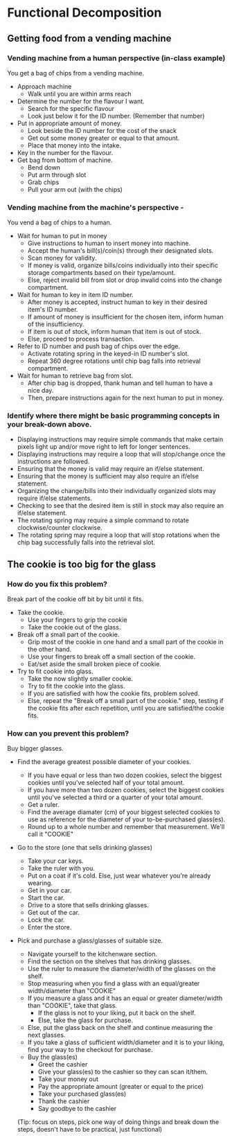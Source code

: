 # Functional Decomposition

## Getting food from a vending machine

### Vending machine from a human perspective (in-class example)

You get a bag of chips from a vending machine.
- Approach machine
    - Walk until you are within arms reach
- Determine the number for the flavour I want.
    - Search for the specific flavour
    - Look just below it for the ID number. (Remember that number)
- Put in appropriate amount of money.
    - Look beside the ID number for the cost of the snack
    - Get out some money greater or equal to that amount.
    - Place that money into the intake.
- Key in the number for the flavour.
- Get bag from bottom of machine.
    - Bend down
    - Put arm through slot
    - Grab chips
    - Pull your arm out (with the chips)

### Vending machine from the machine's perspective -

You vend a bag of chips to a human.
- Wait for human to put in money
    - Give instructions to human to insert money into machine.
    - Accept the human's bill(s)/coin(s) through their designated slots.
    - Scan money for validity.
    - If money is valid, organize bills/coins individually into their specific storage compartments based on their type/amount.
    - Else, reject invalid bill from slot or drop invalid coins into the change compartment.
- Wait for human to key in item ID number.
    - After money is accepted, instruct human to key in their desired item's ID number.
    - If amount of money is insufficient for the chosen item, inform human of the insufficiency.
    - If item is out of stock, inform human that item is out of stock.
    - Else, proceed to process transaction.
- Refer to ID number and push bag of chips over the edge.
    - Activate rotating spring in the keyed-in ID number's slot.
    - Repeat 360 degree rotations until chip bag falls into retrieval compartment.
- Wait for human to retrieve bag from slot.
    - After chip bag is dropped, thank human and tell human to have a nice day.
    - Then, prepare instructions again for the next human to put in money.

### Identify where there might be basic programming concepts in your break-down above.

- Displaying instructions may require simple commands that make certain pixels light up and/or move right to left for longer sentences.
- Displaying instructions may require a loop that will stop/change once the instructions are followed.
- Ensuring that the money is valid may require an if/else statement.
- Ensuring that the money is sufficient may also require an if/else statement.
- Organizing the change/bills into their individually organized slots may require if/else statements.
- Checking to see that the desired item is still in stock may also require an if/else statement.
- The rotating spring may require a simple command to rotate clockwise/counter clockwise.
- The rotating spring may require a loop that will stop rotations when the chip bag successfully falls into the retrieval slot.


## The cookie is too big for the glass

### How do you fix this problem?

Break part of the cookie off bit by bit until it fits.
- Take the cookie.
    - Use your fingers to grip the cookie
    - Take the cookie out of the glass.
- Break off a small part of the cookie.
    - Grip most of the cookie in one hand and a small part of the cookie in the other hand.
    - Use your fingers to break off a small section of the cookie.
    - Eat/set aside the small broken piece of cookie.
- Try to fit cookie into glass.
    - Take the now slightly smaller cookie.
    - Try to fit the cookie into the glass.
    - If you are satisfied with how the cookie fits, problem solved.
    - Else, repeat the "Break off a small part of the cookie." step, testing if the cookie fits after each repetition, until you are satisfied/the cookie fits.
    
### How can you prevent this problem?

Buy bigger glasses.
- Find the average greatest possible diameter of your cookies.
    - If you have equal or less than two dozen cookies, select the biggest cookies until you've selected half of your total amount.
    - If you have more than two dozen cookies, select the biggest cookies until you've selected a third or a quarter of your total amount.
    - Get a ruler.
    - Find the average diamater (cm) of your biggest selected cookies to use as reference for the diameter of your to-be-purchased glass(es).
    - Round up to a whole number and remember that measurement. We'll call it "COOKIE"
- Go to the store (one that sells drinking glasses)
    - Take your car keys.
    - Take the ruler with you.
    - Put on a coat if it's cold. Else, just wear whatever you're already wearing.
    - Get in your car.
    - Start the car.
    - Drive to a store that sells drinking glasses.
    - Get out of the car.
    - Lock the car.
    - Enter the store.
- Pick and purchase a glass/glasses of suitable size.
    - Navigate yourself to the kitchenware section.
    - Find the section on the shelves that has drinking glasses.
    - Use the ruler to measure the diameter/width of the glasses on the shelf.
    - Stop measuring when you find a glass with an equal/greater width/diameter than "COOKIE"
    - If you measure a glass and it has an equal or greater diameter/width than "COOKIE", take that glass.
        - If the glass is not to your liking, put it back on the shelf.
        - Else, take the glass for purchase.
    - Else, put the glass back on the shelf and continue measuring the next glasses.
    - If you take a glass of sufficient width/diameter and it is to your liking, find your way to the checkout for purchase.
    - Buy the glass(es)
        - Greet the cashier
        - Give your glass(es) to the cashier so they can scan it/them.
        - Take your money out
        - Pay the appropriate amount (greater or equal to the price)
        - Take your purchased glass(es)
        - Thank the cashier
        - Say goodbye to the cashier
    
    

    (Tip: focus on steps, pick one way of doing things and break down the steps, doesn't have to be practical, just functional)
